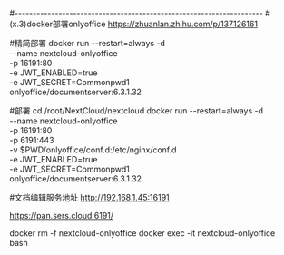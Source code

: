 
#--------------------------------------------------------------------
#(x.3)docker部署onlyoffice
 https://zhuanlan.zhihu.com/p/137126161



#精简部署
docker run --restart=always -d \
--name nextcloud-onlyoffice \
-p 16191:80 \
-e JWT_ENABLED=true \
-e JWT_SECRET=Commonpwd1 \
onlyoffice/documentserver:6.3.1.32



#部署
cd /root/NextCloud/nextcloud
docker run --restart=always -d \
--name nextcloud-onlyoffice \
-p 16191:80 \
-p 6191:443 \
-v $PWD/onlyoffice/conf.d:/etc/nginx/conf.d \
-e JWT_ENABLED=true \
-e JWT_SECRET=Commonpwd1 \
onlyoffice/documentserver:6.3.1.32



#文档编辑服务地址 
http://192.168.1.45:16191

https://pan.sers.cloud:6191/



docker rm -f nextcloud-onlyoffice
docker exec -it nextcloud-onlyoffice bash

